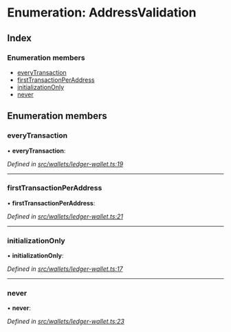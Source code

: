 # Enumeration: AddressValidation

## Index

### Enumeration members

* [everyTransaction](_wallets_ledger_wallet_.addressvalidation.md#everytransaction)
* [firstTransactionPerAddress](_wallets_ledger_wallet_.addressvalidation.md#firsttransactionperaddress)
* [initializationOnly](_wallets_ledger_wallet_.addressvalidation.md#initializationonly)
* [never](_wallets_ledger_wallet_.addressvalidation.md#never)

## Enumeration members

###  everyTransaction

• **everyTransaction**:

*Defined in [src/wallets/ledger-wallet.ts:19](https://github.com/celo-org/celo-monorepo/blob/master/packages/contractkit/src/wallets/ledger-wallet.ts#L19)*

___

###  firstTransactionPerAddress

• **firstTransactionPerAddress**:

*Defined in [src/wallets/ledger-wallet.ts:21](https://github.com/celo-org/celo-monorepo/blob/master/packages/contractkit/src/wallets/ledger-wallet.ts#L21)*

___

###  initializationOnly

• **initializationOnly**:

*Defined in [src/wallets/ledger-wallet.ts:17](https://github.com/celo-org/celo-monorepo/blob/master/packages/contractkit/src/wallets/ledger-wallet.ts#L17)*

___

###  never

• **never**:

*Defined in [src/wallets/ledger-wallet.ts:23](https://github.com/celo-org/celo-monorepo/blob/master/packages/contractkit/src/wallets/ledger-wallet.ts#L23)*
